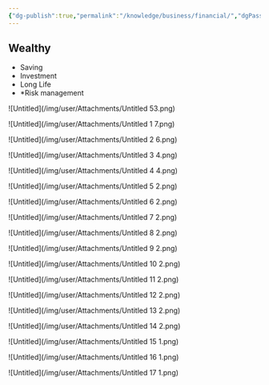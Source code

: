 ```yaml
---
{"dg-publish":true,"permalink":"/knowledge/business/financial/","dgPassFrontmatter":true}
---
```


## Wealthy
- Saving
- Investment
- Long Life
- *Risk management

![Untitled](/img/user/Attachments/Untitled 53.png)

![Untitled](/img/user/Attachments/Untitled 1 7.png)

![Untitled](/img/user/Attachments/Untitled 2 6.png)

![Untitled](/img/user/Attachments/Untitled 3 4.png)

![Untitled](/img/user/Attachments/Untitled 4 4.png)

![Untitled](/img/user/Attachments/Untitled 5 2.png)

![Untitled](/img/user/Attachments/Untitled 6 2.png)

![Untitled](/img/user/Attachments/Untitled 7 2.png)

![Untitled](/img/user/Attachments/Untitled 8 2.png)

![Untitled](/img/user/Attachments/Untitled 9 2.png)

![Untitled](/img/user/Attachments/Untitled 10 2.png)

![Untitled](/img/user/Attachments/Untitled 11 2.png)

![Untitled](/img/user/Attachments/Untitled 12 2.png)

![Untitled](/img/user/Attachments/Untitled 13 2.png)

![Untitled](/img/user/Attachments/Untitled 14 2.png)

![Untitled](/img/user/Attachments/Untitled 15 1.png)

![Untitled](/img/user/Attachments/Untitled 16 1.png)

![Untitled](/img/user/Attachments/Untitled 17 1.png)